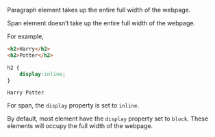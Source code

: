 Paragraph element takes up the entire full width of the webpage.

Span element doesn’t take up the entire full width of the webpage.

For example,
```html
<h2>Harry</h2>
<h2>Potter</h2>
```

```css
h2 {
	display:inline;
}
```

```output
Harry Potter
```

For span, the `display` property is set to `inline`.

By default, most element have the `display` property set to `block`. These elements will occupy the full width of the webpage.


